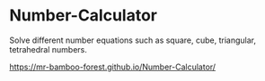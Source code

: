 # Number-Calculator
Solve different number equations such as square, cube, triangular, tetrahedral numbers. 

https://mr-bamboo-forest.github.io/Number-Calculator/
